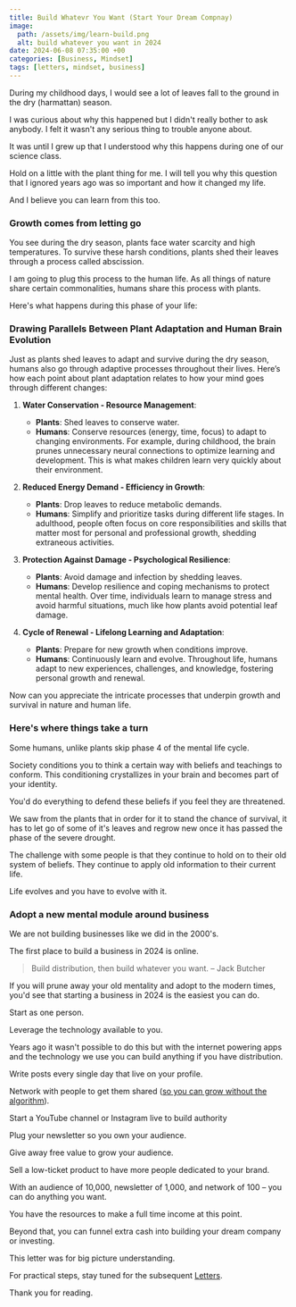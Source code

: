 ```yaml
---
title: Build Whatevr You Want (Start Your Dream Compnay)
image:
  path: /assets/img/learn-build.png
  alt: build whatever you want in 2024
date: 2024-06-08 07:35:00 +00
categories: [Business, Mindset]
tags: [letters, mindset, business] 
--- 
```


During my childhood days, I would see a lot of leaves fall to the ground in the dry (harmattan) season.

I was curious about why this happened but I didn't really bother to ask anybody. 
I felt it wasn't any serious thing to trouble anyone about.

It was until I grew up that I understood why this happens during one of our science class.

Hold on a little with the plant thing for me.
I will tell you why this question that I ignored years ago was so important and how it changed my life. 

And I believe you can learn from this too.

### Growth comes from letting go

You see during the dry season, plants face water scarcity and high temperatures. To survive these harsh conditions, plants shed their leaves through a process called abscission. 

I am going to plug this process to the human life. As all things of nature share certain commonalities, humans share this process with plants.

Here's what happens during this phase of your life:

### Drawing Parallels Between Plant Adaptation and Human Brain Evolution

Just as plants shed leaves to adapt and survive during the dry season, humans also go through adaptive processes throughout their lives. Here’s how each point about plant adaptation relates to how your mind goes through different changes:

1. **Water Conservation - Resource Management**:
    - **Plants**: Shed leaves to conserve water.
    - **Humans**: Conserve resources (energy, time, focus) to adapt to changing environments. For example, during childhood, the brain prunes unnecessary neural connections to optimize learning and development. This is what makes children learn very quickly about their environment.

2. **Reduced Energy Demand - Efficiency in Growth**:
    - **Plants**: Drop leaves to reduce metabolic demands.
    - **Humans**: Simplify and prioritize tasks during different life stages. In adulthood, people often focus on core responsibilities and skills that matter most for personal and professional growth, shedding extraneous activities.

3. **Protection Against Damage - Psychological Resilience**:
    - **Plants**: Avoid damage and infection by shedding leaves.
    - **Humans**: Develop resilience and coping mechanisms to protect mental health. Over time, individuals learn to manage stress and avoid harmful situations, much like how plants avoid potential leaf damage.

4. **Cycle of Renewal - Lifelong Learning and Adaptation**:
    - **Plants**: Prepare for new growth when conditions improve.
    - **Humans**: Continuously learn and evolve. Throughout life, humans adapt to new experiences, challenges, and knowledge, fostering personal growth and renewal.

Now can  you appreciate the intricate processes that underpin growth and survival in nature and human life.

### Here's where things take a turn

Some humans, unlike plants skip phase 4 of the mental life cycle.

Society conditions you to think a certain way with beliefs and teachings to conform.
This conditioning crystallizes in your brain and becomes part of your identity.

You'd do everything to defend these beliefs if you feel they are threatened.

We saw from the plants that in order for it to stand the chance of survival, it has to let go of some of it's leaves and regrow new once it has passed the phase of the severe drought.

The challenge with some people is that they continue to hold on to their old system of beliefs.
They continue to apply old information to their current life.

Life evolves and you have to evolve with it.

### Adopt a new mental module around business

We are not building businesses like we did in the 2000's.

The first place to build a business in 2024 is online.

> Build distribution, then build whatever you want. – Jack Butcher 

If you will prune away your old mentality and adopt to the modern times, you'd see that starting a business in 2024 is the easiest you can do.

Start as one person. 

Leverage the technology available to you. 

Years ago it wasn't possible to do this but with the internet powering apps and the technology we use you can build anything if you have distribution. 

Write posts every single day that live on your profile. 

Network with people to get them shared ([so you can grow without the algorithm](https://nas.io/skillembassy/)). 

Start a YouTube channel or Instagram live to build authority 

Plug your newsletter so you own your audience. 

Give away free value to grow your audience. 

Sell a low-ticket product to have more people dedicated to your brand. 

With an audience of 10,000, newsletter of 1,000, and network of 100 – you can do anything you want. 

You have the resources to make a full time income at this point. 

Beyond that, you can funnel extra cash into building your dream company or investing. 

This letter was for big picture understanding. 

For practical steps, stay tuned for the subsequent [Letters](https://patrickkyei.com).

Thank you for reading.


